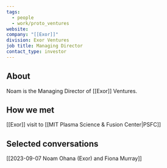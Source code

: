 ```yaml
---
tags:
  - people
  - work/proto_ventures
website: 
company: "[[Exor]]"
division: Exor Ventures
job title: Managing Director
contact_type: investor
---
```

## About
Noam is the Managing Director of [[Exor]] Ventures.

## How we met
[[Exor]] visit to [[MIT Plasma Science & Fusion Center|PSFC]]

## Selected conversations
[[2023-09-07 Noam Ohana (Exor) and Fiona Murray]]